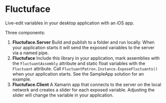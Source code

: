 # Fluctuface
Live-edit variables in your desktop application with an iOS app.

Three components:
1. **Fluctuface.Server** Build and publish to a folder and run locally. When your application starts it will send the exposed variables to the server via a named pipe.
2. **Fluctuface** Include this library in your application, mark assemblies with the `FluctuantAssembly` attribute and static float variables with the `Fluctuant` attribute. Call `FluctuantPatron.Instance.ExposeFluctuants()` when your application starts. See the SampleApp solution for an example.
3. **Fluctuface.Client** A Xamarin app that connects to the server on the local network and creates a slider for each exposed variable. Adjusting the slider will change the variable in your application.

